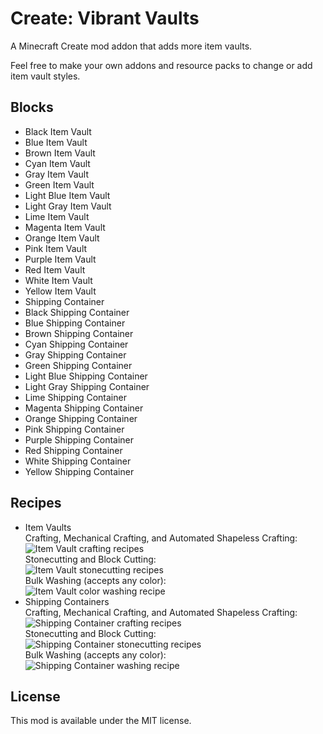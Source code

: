 # Create: Vibrant Vaults

A Minecraft Create mod addon that adds more item vaults.

Feel free to make your own addons and resource packs to change or add item vault styles.

## Blocks

- Black Item Vault
- Blue Item Vault
- Brown Item Vault
- Cyan Item Vault
- Gray Item Vault
- Green Item Vault
- Light Blue Item Vault
- Light Gray Item Vault
- Lime Item Vault
- Magenta Item Vault
- Orange Item Vault
- Pink Item Vault
- Purple Item Vault
- Red Item Vault
- White Item Vault
- Yellow Item Vault
- Shipping Container
- Black Shipping Container
- Blue Shipping Container
- Brown Shipping Container
- Cyan Shipping Container
- Gray Shipping Container
- Green Shipping Container
- Light Blue Shipping Container
- Light Gray Shipping Container
- Lime Shipping Container
- Magenta Shipping Container
- Orange Shipping Container
- Pink Shipping Container
- Purple Shipping Container
- Red Shipping Container
- White Shipping Container
- Yellow Shipping Container

## Recipes

- Item Vaults  
  Crafting, Mechanical Crafting, and Automated Shapeless Crafting:  
  ![Item Vault crafting recipes](https://cdn.modrinth.com/data/cached_images/033dda621d8d4d2bc010f604729c82a7cda087ff.gif)  
  Stonecutting and Block Cutting:  
  ![Item Vault stonecutting recipes](https://cdn.modrinth.com/data/cached_images/da3845cb553468cec54fc37e3d03ed13a311b122.gif)  
  Bulk Washing (accepts any color):  
  ![Item Vault color washing recipe](https://cdn.modrinth.com/data/cached_images/e6a2e90d90e75d9e4927904b246bcd35b7b90539.png)
- Shipping Containers  
  Crafting, Mechanical Crafting, and Automated Shapeless Crafting:  
  ![Shipping Container crafting recipes](https://cdn.modrinth.com/data/cached_images/3df0c685d1f363983de829ab6be1f760dda5b3a2.gif)  
  Stonecutting and Block Cutting:  
  ![Shipping Container stonecutting recipes](https://cdn.modrinth.com/data/cached_images/f951fda9a20280badf1b880e363ac869b8df5425.gif)  
  Bulk Washing (accepts any color):  
  ![Shipping Container washing recipe](https://cdn.modrinth.com/data/cached_images/0a334105ed9d6b661e24e20d52d8aa61f8923af7.png)

## License

This mod is available under the MIT license.